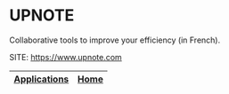 # UPNOTE

 Collaborative tools to improve your efficiency (in French).

 SITE: https://www.upnote.com

 | [Applications](https://portable-linux-apps.github.io/apps.html) | [Home](https://portable-linux-apps.github.io)
 | --- | --- |
